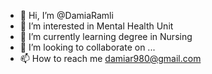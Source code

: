 - 👋 Hi, I’m @DamiaRamli
- 👀 I’m interested in Mental Health Unit
- 🌱 I’m currently learning degree in Nursing 
- 💞️ I’m looking to collaborate on ...
- 📫 How to reach me damiar980@gmail.com

<!---
DamiaRamli/DamiaRamli is a ✨ special ✨ repository because its `README.md` (this file) appears on your GitHub profile.
You can click the Preview link to take a look at your changes.
--->
